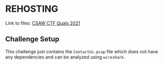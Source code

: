 # REHOSTING

Link to files: [CSAW CTF Quals 2021](https://github.com/osirislab/CSAW-CTF-2021-Quals/tree/main/forensics/contact-us)

## Challenge Setup
This challenge just contains the `ContactUs.pcap` file which does not have any dependencies and can be analyzed using `wireshark`.